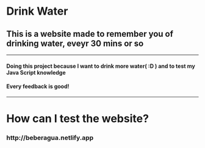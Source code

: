 <h1> Drink Water</h1>

<h2>This is a website made to remember you of drinking water, eveyr 30 mins or so</h2>
<hr />

<h4>Doing this project because I want to drink more water( :D ) and to test my Java Script knowledge</h4>
<h4>Every feedback is good!</h4>
<hr />
<h1>How can I test the website?</h1>
<h3>http://beberagua.netlify.app</h3>
